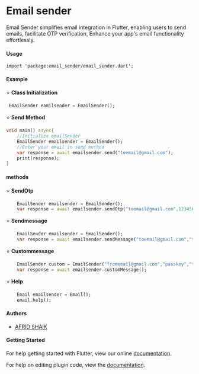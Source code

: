 


# Email sender
Email Sender simplifies email integration in Flutter, enabling users to send emails, facilitate OTP verification,  Enhance your app's email functionality effortlessly.

#### Usage
```
import 'package:email_sender/email_sender.dart';
```
#### Example


⭐ **Class Initialization**
```dart
 EmailSender eamilsender = EmailSender();
```
⭐ **Send Method**
```dart
void main() async{
    //Initialize emailSender 
    EmailSender emailsender = EmailSender();
    //Enter your email in send method
    var response = await emailsender.send("toemail@gmail.com");
    print(response);
}
``` 
####  methods

⭐ **SendOtp**
```dart
    EmailSender emailsender = EmailSender();
    var response = await emailsender.sendOtp("toemail@gmail.com",123456);

```
⭐ **Sendmessage**

```dart
    EmailSender emailsender = EmailSender();
    var response = await emailsender.sendMessage("toemail@gmail.com","title","subject","body");

```
⭐ **Custommessage**

```dart
    EmailSender custom = EmailSender("fromemail@gmail.com","passkey","toemail@gmail.com","title","subject","body");
    var response = await emailsender.customMessage();

``` 
⭐ **Help**

```dart
    Email emailsender = Email();
    email.help();

``` 
#### Authors

- [AFRID SHAIK](https://www.github.com/afriddev)



#### Getting Started

For help getting started with Flutter, view our online
[documentation](https://flutter.io/).

For help on editing plugin code, view the [documentation](https://flutter.io/developing-packages/#edit-plugin-package).
